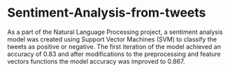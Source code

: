 # Sentiment-Analysis-from-tweets
As a part of the Natural Language Processing project, a sentiment analysis model was created using Support Vector Machines (SVM) to classify the tweets as positive or negative. The first iteration of the model achieved an accuracy of 0.83 and after modifications to the preprocessing and feature vectors functions the model accuracy was improved to 0.867.

